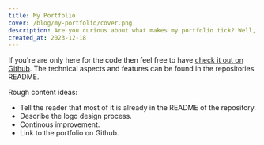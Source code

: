 ```yaml
---
title: My Portfolio
cover: /blog/my-portfolio/cover.png
description: Are you curious about what makes my portfolio tick? Well, you're in luck you can find the details in this post, including the code and a little more.
created_at: 2023-12-18
---
```


If you're are only here for the code then feel free to have [check it out on Github](https://github.com/saiba-tenpura/portfolio). The technical aspects and features can be found in the repositories README.

Rough content ideas:
* Tell the reader that most of it is already in the README of the repository.
* Describe the logo design process.
* Continous improvement.
* Link to the portfolio on Github.
